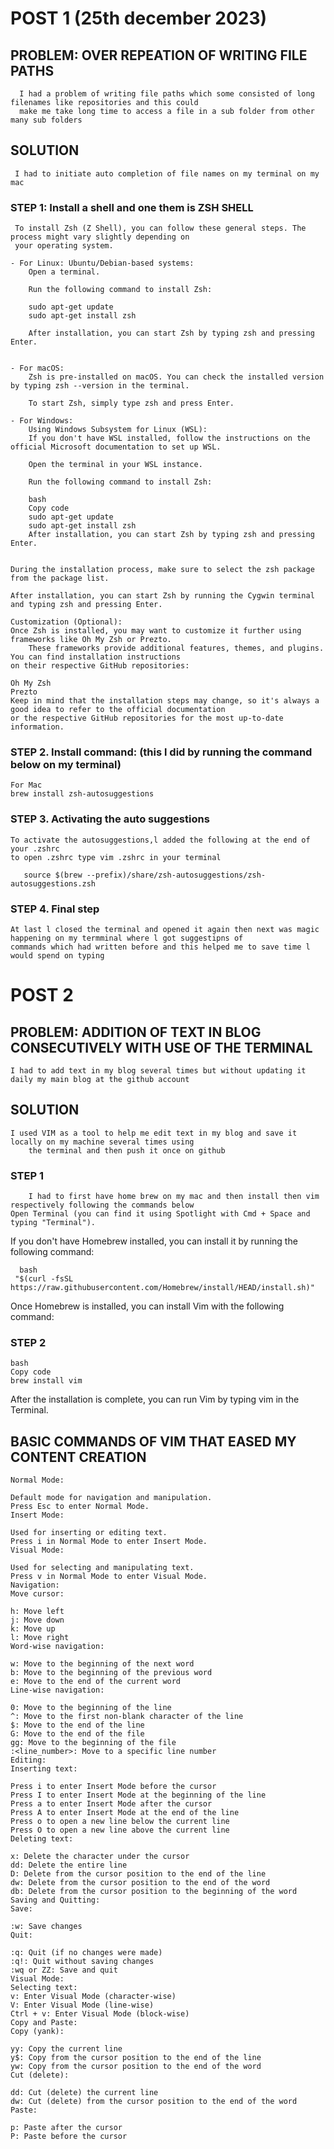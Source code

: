 # POST 1 (25th december 2023)
## PROBLEM: OVER REPEATION OF WRITING FILE PATHS
      I had a problem of writing file paths which some consisted of long filenames like repositories and this could 
      make me take long time to access a file in a sub folder from other many sub folders 


## SOLUTION
     I had to initiate auto completion of file names on my terminal on my mac


### STEP 1: Install a shell and one them is ZSH SHELL
     To install Zsh (Z Shell), you can follow these general steps. The process might vary slightly depending on 
     your operating system.

	- For Linux: Ubuntu/Debian-based systems:
		Open a terminal.

		Run the following command to install Zsh:

		sudo apt-get update
		sudo apt-get install zsh
	
		After installation, you can start Zsh by typing zsh and pressing Enter.

	
	- For macOS:
		Zsh is pre-installed on macOS. You can check the installed version by typing zsh --version in the terminal.

		To start Zsh, simply type zsh and press Enter.

	- For Windows:
		Using Windows Subsystem for Linux (WSL):
		If you don't have WSL installed, follow the instructions on the official Microsoft documentation to set up WSL.

		Open the terminal in your WSL instance.

		Run the following command to install Zsh:

		bash
		Copy code
		sudo apt-get update
		sudo apt-get install zsh
		After installation, you can start Zsh by typing zsh and pressing Enter.


	During the installation process, make sure to select the zsh package from the package list.

	After installation, you can start Zsh by running the Cygwin terminal and typing zsh and pressing Enter.

	Customization (Optional):
	Once Zsh is installed, you may want to customize it further using frameworks like Oh My Zsh or Prezto.
        These frameworks provide additional features, themes, and plugins. You can find installation instructions 
	on their respective GitHub repositories:

	Oh My Zsh
	Prezto
	Keep in mind that the installation steps may change, so it's always a good idea to refer to the official documentation 							or the respective GitHub repositories for the most up-to-date information.

### STEP 2. Install command: (this l did by running the command below on my terminal)
	For Mac
	brew install zsh-autosuggestions

### STEP 3. Activating the auto suggestions
      
	To activate the autosuggestions,l added the following at the end of your .zshrc
	to open .zshrc type vim .zshrc in your terminal

       source $(brew --prefix)/share/zsh-autosuggestions/zsh-autosuggestions.zsh

### STEP 4. Final step
	At last l closed the terminal and opened it again then next was magic happening on my termminal where l got suggestipns of 						commands which had written before and this helped me to save time l would spend on typing 

 
 
 
 # POST 2
 ## PROBLEM: ADDITION OF TEXT IN BLOG CONSECUTIVELY WITH USE OF THE TERMINAL
 	I had to add text in my blog several times but without updating it daily my main blog at the github account

  ## SOLUTION
  	I used VIM as a tool to help me edit text in my blog and save it locally on my machine several times using 
        the terminal and then push it once on github 
### STEP 1
        I had to first have home brew on my mac and then install then vim respectively following the commands below
	Open Terminal (you can find it using Spotlight with Cmd + Space and typing "Terminal").

If you don't have Homebrew installed, you can install it by running the following command:

      bash
	 "$(curl -fsSL https://raw.githubusercontent.com/Homebrew/install/HEAD/install.sh)"
Once Homebrew is installed, you can install Vim with the following command:

### STEP 2
	bash
	Copy code
	brew install vim
After the installation is complete, you can run Vim by typing vim in the Terminal.

## BASIC COMMANDS OF VIM THAT EASED MY CONTENT CREATION
	Normal Mode:
	
	Default mode for navigation and manipulation.
	Press Esc to enter Normal Mode.
	Insert Mode:
	
	Used for inserting or editing text.
	Press i in Normal Mode to enter Insert Mode.
	Visual Mode:
	
	Used for selecting and manipulating text.
	Press v in Normal Mode to enter Visual Mode.
	Navigation:
	Move cursor:
	
	h: Move left
	j: Move down
	k: Move up
	l: Move right
	Word-wise navigation:
	
	w: Move to the beginning of the next word
	b: Move to the beginning of the previous word
	e: Move to the end of the current word
	Line-wise navigation:
	
	0: Move to the beginning of the line
	^: Move to the first non-blank character of the line
	$: Move to the end of the line
	G: Move to the end of the file
	gg: Move to the beginning of the file
	:<line_number>: Move to a specific line number
	Editing:
	Inserting text:
	
	Press i to enter Insert Mode before the cursor
	Press I to enter Insert Mode at the beginning of the line
	Press a to enter Insert Mode after the cursor
	Press A to enter Insert Mode at the end of the line
	Press o to open a new line below the current line
	Press O to open a new line above the current line
	Deleting text:
	
	x: Delete the character under the cursor
	dd: Delete the entire line
	D: Delete from the cursor position to the end of the line
	dw: Delete from the cursor position to the end of the word
	db: Delete from the cursor position to the beginning of the word
	Saving and Quitting:
	Save:
	
	:w: Save changes
	Quit:
	
	:q: Quit (if no changes were made)
	:q!: Quit without saving changes
	:wq or ZZ: Save and quit
	Visual Mode:
	Selecting text:
	v: Enter Visual Mode (character-wise)
	V: Enter Visual Mode (line-wise)
	Ctrl + v: Enter Visual Mode (block-wise)
	Copy and Paste:
	Copy (yank):
	
	yy: Copy the current line
	y$: Copy from the cursor position to the end of the line
	yw: Copy from the cursor position to the end of the word
	Cut (delete):
	
	dd: Cut (delete) the current line
	dw: Cut (delete) from the cursor position to the end of the word
	Paste:
	
	p: Paste after the cursor
	P: Paste before the cursor
	
